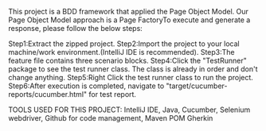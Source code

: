 This project is a BDD framework that applied the Page Object Model. Our Page Object Model approach is a Page FactoryTo execute and generate a response, please follow the below steps:

Step1:Extract the zipped project.
Step2:Import the project to your local machine/work environment.(IntelliJ IDE is recommended).
Step3:The feature file contains three scenario blocks.
Step4:Click the "TestRunner" package to see the test runner class. The class is already in order and don't change anything.
Step5:Right Click the test runner class to run the project.
Step6:After execution is completed, navigate to "target/cucumber-reports/cucumber.html" for test report.

TOOLS USED FOR THIS PROJECT:
IntelliJ IDE,
Java,
Cucumber,
Selenium webdriver,
Github for code management,
Maven POM
Gherkin
